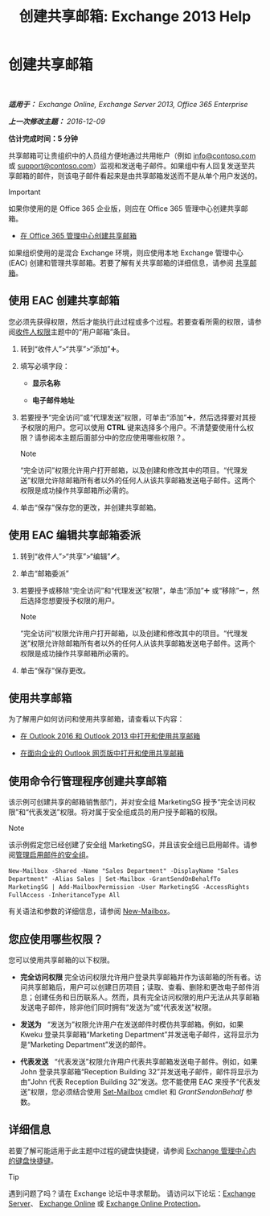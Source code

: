 ﻿---
title: '创建共享邮箱: Exchange 2013 Help'
TOCTitle: 创建共享邮箱
ms:assetid: d34bc827-1e83-4a7f-a219-8ba9c19fe24b
ms:mtpsurl: https://technet.microsoft.com/zh-cn/library/JJ150570(v=EXCHG.150)
ms:contentKeyID: 50491729
ms.date: 01/11/2018
mtps_version: v=EXCHG.150
ms.translationtype: HT
---

# 创建共享邮箱

 

_**适用于：** Exchange Online, Exchange Server 2013, Office 365 Enterprise_

_**上一次修改主题：** 2016-12-09_

**估计完成时间：5 分钟**

共享邮箱可让贵组织中的人员组方便地通过共用帐户（例如 info@contoso.com 或 support@contoso.com）监视和发送电子邮件。如果组中有人回复发送至共享邮箱的邮件，则该电子邮件看起来是由共享邮箱发送而不是从单个用户发送的。

> [!IMPORTANT]  
> 如果你使用的是 Office 365 企业版，则应在 Office 365 管理中心创建共享邮箱。
> <ul>
> <li><p><a href="https://go.microsoft.com/fwlink/p/?linkid=834766">在 Office 365 管理中心创建共享邮箱</a></p></li>
> </ul>


如果组织使用的是混合 Exchange 环境，则应使用本地 Exchange 管理中心 (EAC) 创建和管理共享邮箱。若要了解有关共享邮箱的详细信息，请参阅 [共享邮箱](shared-mailboxes-exchange-2013-help.md)。

## 使用 EAC 创建共享邮箱

您必须先获得权限，然后才能执行此过程或多个过程。若要查看所需的权限，请参阅[收件人权限](recipients-permissions-exchange-2013-help.md)主题中的“用户邮箱”条目。

1.  转到“收件人”\>“共享”\>“添加”![添加图标](images/JJ218640.c1e75329-d6d7-4073-a27d-498590bbb558(EXCHG.150).gif "添加图标")。

2.  填写必填字段：
    
      - **显示名称**
    
      - **电子邮件地址**

3.  若要授予“完全访问”或“代理发送”权限，可单击“添加”![添加图标](images/JJ218640.c1e75329-d6d7-4073-a27d-498590bbb558(EXCHG.150).gif "添加图标")，然后选择要对其授予权限的用户。您可以使用 **CTRL** 键来选择多个用户。不清楚要使用什么权限？请参阅本主题后面部分中的您应使用哪些权限？。
    
    > [!NOTE]  
    > “完全访问”权限允许用户打开邮箱，以及创建和修改其中的项目。“代理发送”权限允许除邮箱所有者以外的任何人从该共享邮箱发送电子邮件。这两个权限是成功操作共享邮箱所必需的。


4.  单击“保存”保存您的更改，并创建共享邮箱。

## 使用 EAC 编辑共享邮箱委派

1.  转到“收件人”\>“共享”\>“编辑”![编辑图标](images/Bb124582.6f53ccb2-1f13-4c02-bea0-30690e6ea71d(EXCHG.150).gif "编辑图标")。

2.  单击“邮箱委派”

3.  若要授予或移除“完全访问”和“代理发送”权限”，单击“添加”![添加图标](images/JJ218640.c1e75329-d6d7-4073-a27d-498590bbb558(EXCHG.150).gif "添加图标") 或“移除”![删除图标](images/JJ657492.479b6ced-8d64-4277-a725-f17fea202b28(EXCHG.150).gif "删除图标")，然后选择您想要授予权限的用户。
    
    > [!NOTE]  
    > “完全访问”权限允许用户打开邮箱，以及创建和修改其中的项目。“代理发送”权限允许除邮箱所有者以外的任何人从该共享邮箱发送电子邮件。这两个权限是成功操作共享邮箱所必需的。


4.  单击“保存”保存更改。

## 使用共享邮箱

为了解用户如何访问和使用共享邮箱，请查看以下内容：

  - [在 Outlook 2016 和 Outlook 2013 中打开和使用共享邮箱](https://go.microsoft.com/fwlink/p/?linkid=834764)

  - [在面向企业的 Outlook 网页版中打开和使用共享邮箱](https://go.microsoft.com/fwlink/p/?linkid=834766)

## 使用命令行管理程序创建共享邮箱

该示例可创建共享的邮箱销售部门，并对安全组 MarketingSG 授予“完全访问权限”和“代表发送”权限。将对属于安全组成员的用户授予邮箱的权限。

> [!NOTE]  
> 该示例假定您已经创建了安全组 MarketingSG，并且该安全组已启用邮件。请参阅<a href="manage-mail-enabled-security-groups-exchange-2013-help.md">管理启用邮件的安全组</a>。


    New-Mailbox -Shared -Name "Sales Department" -DisplayName "Sales Department" -Alias Sales | Set-Mailbox -GrantSendOnBehalfTo MarketingSG | Add-MailboxPermission -User MarketingSG -AccessRights FullAccess -InheritanceType All

有关语法和参数的详细信息，请参阅 [New-Mailbox](https://technet.microsoft.com/zh-cn/library/aa997663\(v=exchg.150\))。

## 您应使用哪些权限？

您可以使用共享邮箱的以下权限。

  - **完全访问权限** 完全访问权限允许用户登录共享邮箱并作为该邮箱的所有者。访问共享邮箱后，用户可以创建日历项目；读取、查看、删除和更改电子邮件消息；创建任务和日历联系人。然而，具有完全访问权限的用户无法从共享邮箱发送电子邮件，除非他们同时拥有“发送为”或“代表发送”权限。

  - **发送为**   “发送为”权限允许用户在发送邮件时模仿共享邮箱。例如，如果 Kweku 登录共享邮箱“Marketing Department”并发送电子邮件，这将显示为是“Marketing Department”发送的邮件。

  - **代表发送**   “代表发送”权限允许用户代表共享邮箱发送电子邮件。例如，如果 John 登录共享邮箱“Reception Building 32”并发送电子邮件，邮件将显示为由“John 代表 Reception Building 32”发送。您不能使用 EAC 来授予“代表发送”权限，您必须结合使用 [Set-Mailbox](https://technet.microsoft.com/zh-cn/library/bb123981\(v=exchg.150\)) cmdlet 和 *GrantSendonBehalf* 参数。

## 详细信息

若要了解可能适用于此主题中过程的键盘快捷键，请参阅 [Exchange 管理中心内的键盘快捷键](keyboard-shortcuts-in-the-exchange-admin-center-exchange-online-protection-help.md)。

> [!TIP]  
> 遇到问题了吗？请在 Exchange 论坛中寻求帮助。 请访问以下论坛：<a href="https://go.microsoft.com/fwlink/p/?linkid=60612">Exchange Server</a>、 <a href="https://go.microsoft.com/fwlink/p/?linkid=267542">Exchange Online</a> 或 <a href="https://go.microsoft.com/fwlink/p/?linkid=285351">Exchange Online Protection</a>。

